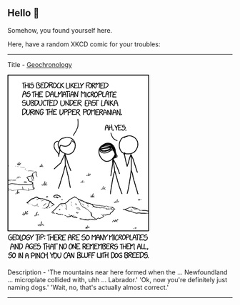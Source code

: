 ## Hello 👀

Somehow, you found yourself here.

Here, have a random XKCD comic for your troubles:

-----------------------------------

Title - [Geochronology](https://xkcd.com/1829)

![Geochronology](./random_comic.png)

Description - 'The mountains near here formed when the ... Newfoundland ... microplate collided with, uhh ... Labrador.' 'Ok, now you're definitely just naming dogs.' 'Wait, no, that's actually almost correct.'

-----------------------------------